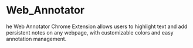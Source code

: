 # Web_Annotator
he Web Annotator Chrome Extension allows users to highlight text and add persistent notes on any webpage, with customizable colors and easy annotation management.
